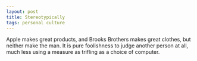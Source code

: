 ```yaml
---
layout: post
title: Stereotypically
tags: personal culture
---
```


Apple makes great products, and Brooks Brothers makes great clothes, but neither make the man. It is pure foolishness to judge another person at all, much less using a measure as trifling as a choice of computer. 

